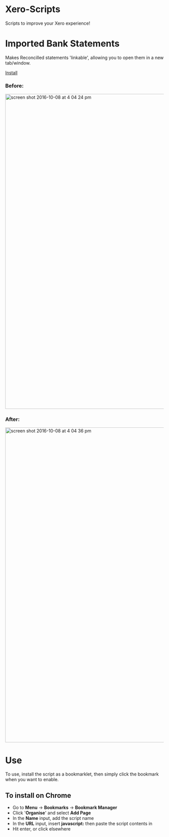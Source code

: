 # Xero-Scripts
Scripts to improve your Xero experience!

# Imported Bank Statements
Makes Reconcilled statements 'linkable', allowing you to open them in a new tab/window.

<a href="https://github.com/JMontagu/Xero-Scripts/raw/master/ImportedBankStatements.user.js" download>Install</a>

### Before:
<img width='1000' alt="screen shot 2016-10-08 at 4 04 24 pm" src="https://cloud.githubusercontent.com/assets/567825/19213975/0888b30c-8d71-11e6-9e00-b167102e7b11.png">

### After:
<img width='1000' alt="screen shot 2016-10-08 at 4 04 36 pm" src="https://cloud.githubusercontent.com/assets/567825/19213977/0c6be07a-8d71-11e6-9d7d-2feebf7a2600.png">

# Use
To use, install the script as a bookmarklet, then simply click the bookmark when you want to enable.

## To install on Chrome
- Go to **Menu** -> **Bookmarks** -> **Bookmark Manager**
- Click '**Organise**' and select **Add Page**
- In the **Name** input, add the script name
- In the **URL** input, insert **javascript:** then paste the script contents in
- Hit enter, or click elsewhere
